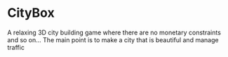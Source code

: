 # CityBox
A relaxing 3D city building game where there are no monetary constraints and so on... The main point is to make a city that is beautiful and manage traffic
